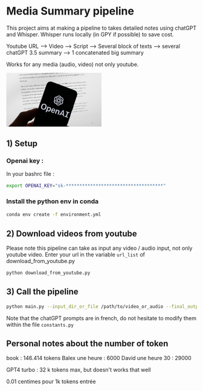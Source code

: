# Media Summary pipeline

This project aims at making a pipeline to takes detailed notes using chatGPT and Whisper. 
Whisper runs locally (in GPY if possible) to save cost. 

Youtube URL --> Video --> Script --> Several block of texts --> several chatGPT 3.5 summary --> 1 concatenated big summary  

Works for any media (audio, video) not only youtube.

<!-- ![Texte alternatif pour l'image](image.jpg) -->
<p align="left">
  <img src="image.jpg" alt="Texte alternatif" width="50%"/>
</p>


## 1) Setup

### Openai key : 
In your bashrc file : 
```bash
export OPENAI_KEY="sk-************************************"
```

### Install the python env in conda 

```bash
conda env create -f environment.yml
```

## 2) Download videos from youtube

Please note this pipeline can take as input any video / audio input, not only youtube video. 
Enter your url in the variable `url_list` of download_from_youtube.py

```bash
python download_from_youtube.py 
```


## 3) Call the pipeline 

```bash
python main.py --input_dir_or_file /path/to/video_or_audio --final_output_dir /path_to_save_markdown 
```
Note that the chatGPT prompts are in french, do not hesitate to modify them within the file `constants.py`
## Personal notes about the number of token

book : 146.414  tokens
Balex une heure : 6000
David une heure 30 : 29000

GPT4 turbo : 32 k tokens max, but doesn't works that well

0.01 centimes pour 1k tokens entrée
